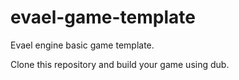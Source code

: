 # evael-game-template

Evael engine basic game template.

Clone this repository and build your game using dub.
